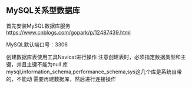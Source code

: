 ## MySQL关系型数据库
  首先安装MySQL数据库服务 https://www.cnblogs.com/gopark/p/12487439.html

  MySQL默认端口号：3306

  创建数据库表使用工具Navicat进行操作
  注意创建表时，必须指定数据类型和主键，并且主键不能为null
  库mysql,information_schema,performance_schema,sys这几个库是系统自带的，不能动
  需要再建数据库，然后进行连接操作
